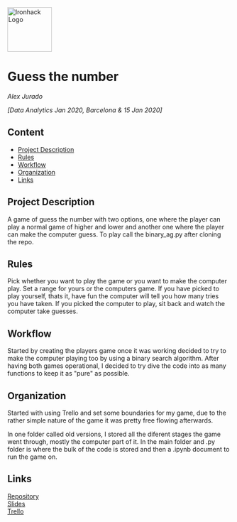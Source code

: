<img src="https://bit.ly/2VnXWr2" alt="Ironhack Logo" width="100"/>

# Guess the number
*Alex Jurado*

*[Data Analytics Jan 2020, Barcelona & 15 Jan 2020]*

## Content
- [Project Description](#project-description)
- [Rules](#rules)
- [Workflow](#workflow)
- [Organization](#organization)
- [Links](#links)

## Project Description
A game of guess the number with two options, one where the player can play a normal game of higher and lower and another one where the player can make the computer guess.
To play call the binary_ag.py after cloning the repo.

## Rules
Pick whether you want to play the game or you want to make the computer play. 
Set a range for yours or the computers game. 
If you have picked to play yourself, thats it, have fun the computer will tell you how many tries you have taken.
If you picked the computer to play, sit back and watch the computer take guesses.

## Workflow
Started by creating the players game once it was working decided to try to make the computer playing too by using a binary search algorithm. After having both games operational, I decided to try dive the code  into as many functions to keep it as "pure" as possible.

## Organization
Started with using Trello and set some boundaries for my game, due to the rather simple nature of the game it was pretty free flowing afterwards. 

In one folder called old versions, I stored all the diferent stages the game went through, mostly the computer part of it. 
In the main folder and .py folder is where the bulk of the code is stored and then a .ipynb document to run the game on.

## Links

[Repository](https://github.com/Stereo-Alex/Project-Week-1-Build-Your-Own-Game)  
[Slides](https://slides.com/alexjurado/deck/live?context=editing)  
[Trello](https://trello.com/b/kKeIDrYp/game)  
